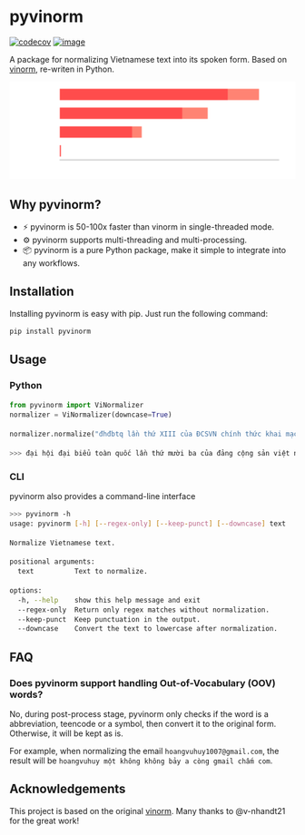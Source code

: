 # pyvinorm

[![codecov](https://codecov.io/gh/hoang1007/pyvinorm/graph/badge.svg?token=m92tyscd3b)](https://codecov.io/gh/hoang1007/pyvinorm)
[![image](https://img.shields.io/pypi/v/pyvinorm.svg)](https://pypi.python.org/pypi/pyvinorm)

A package for normalizing Vietnamese text into its spoken form. Based on [vinorm](https://github.com/v-nhandt21/vinorm_cpp_version.git), re-writen in Python.

<p align="center">
  <picture align="center">
    <source media="(prefers-color-scheme: dark)" srcset="./assets/benchmark_dark.svg">
    <source media="(prefers-color-scheme: light)" srcset="./assets/benchmark_light.svg">
    <img src="./assets/benchmark_dark.svg">
  </picture>
</p>

## Why pyvinorm?
- ⚡️ pyvinorm is 50-100x faster than vinorm in single-threaded mode.
- ⚙️ pyvinorm supports multi-threading and multi-processing.
- 📦 pyvinorm is a pure Python package, make it simple to integrate into any workflows.

## Installation
Installing pyvinorm is easy with pip. Just run the following command:
```bash
pip install pyvinorm
```

## Usage
### Python
```python
from pyvinorm import ViNormalizer
normalizer = ViNormalizer(downcase=True)

normalizer.normalize("đhđbtq lần thứ XIII của ĐCSVN chính thức khai mạc sáng ngày 26/01/2021")

>>> đại hội đại biểu toàn quốc lần thứ mười ba của đảng cộng sản việt nam chính thức khai mạc sáng ngày hai mươi sáu tháng một năm hai nghìn không trăm hai mươi mốt
```

### CLI
pyvinorm also provides a command-line interface
```bash
>>> pyvinorm -h
usage: pyvinorm [-h] [--regex-only] [--keep-punct] [--downcase] text

Normalize Vietnamese text.

positional arguments:
  text          Text to normalize.

options:
  -h, --help    show this help message and exit
  --regex-only  Return only regex matches without normalization.
  --keep-punct  Keep punctuation in the output.
  --downcase    Convert the text to lowercase after normalization.
```

## FAQ
### Does pyvinorm support handling Out-of-Vocabulary (OOV) words?
No, during post-process stage, pyvinorm only checks if the word is a abbreviation, teencode or a symbol, then convert it to the original form. Otherwise, it will be kept as is.

For example, when normalizing the email `hoangvuhuy1007@gmail.com`, the result will be `hoangvuhuy một không không bảy a còng gmail chấm com`.

## Acknowledgements
This project is based on the original [vinorm](https://github.com/v-nhandt21/vinorm_cpp_version.git). Many thanks to @v-nhandt21 for the great work!
